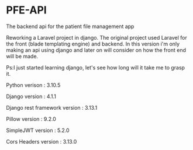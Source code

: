 # PFE-API
 The backend api for the patient file management app

Reworking a Laravel project in django.
The original project used Laravel for the front (blade templating engine) and backend.
In this version i'm only making an api using django and later on will consider on how the front end will be made.

Ps:I just started learning django, let's see how long will it take me to grasp it.

Python verison : 3.10.5

Django version : 4.1.1

Django rest framework version : 3.13.1

Pillow version : 9.2.0

SimpleJWT version : 5.2.0

Cors Headers version : 3.13.0